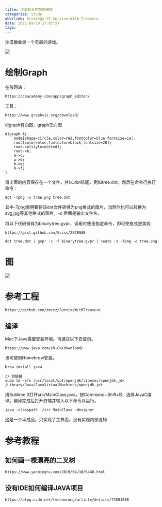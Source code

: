 ```yaml
---
title: 沙漠掘金的策略研究
categories: Study
abbrlink: Strategy-Of-Survive-With-Treasure
date: 2021-09-30 17:03:57
tags:
---
```


沙漠掘金是一个有趣的游戏。

<!-- more -->

![](https://tva1.sinaimg.cn/large/008i3skNgy1guyruhg9y8j60u00v410302.jpg)

# 绘制Graph

在线网站：

```
https://csacademy.com/app/graph_editor/
```

工具：

```
https://www.graphviz.org/download/
```

digraph有向图，graph无向图

```
digraph A{
    node[shape=circle,color=red,fontcolor=blue,fontsize=10];
    root[color=blue,fontcolor=black,fontsize=20];
    root->a[style=dotted];
    root->b;
    a->c;
    a->d;
    b->e;
    b->f;
}
```

将上面的内容保存在一个文件，并以.dot结尾，例如tree.dot。然后在命令行执行命令：

```
dot -Tpng -o tree.png tree.dot
```

其中-Tpng表明要将该dot文件转换为png格式的图片，当然你也可以转换为svg,jpg等其他格式的图片。-o 后面是输出文件名。

将以下代码保存为binarytree.gvpr，调用时使用指定命令，即可使格式更美观

```
https://gist.github.com/Sciss/2878988
```

```
dot tree.dot | gvpr -c -f binarytree.gvpr | neato -n -Tpng -o tree.png
```

# 图

![](https://tva1.sinaimg.cn/large/008i3skNgy1guytpr3bp9j60is0is40d02.jpg)

# 参考工程

```
https://github.com/imczz/SurviveWithTreasure
```

## 编译

Mac下Java需要安装环境。可通过以下安装包。

```
https://www.java.com/zh-CN/download/
```

也可使用Homebrew安装。

```
brew install java

// 软链接
sudo ln -sfn /usr/local/opt/openjdk/libexec/openjdk.jdk /Library/Java/JavaVirtualMachines/openjdk.jdk
```

用Sublime 3打开src/MainClass.java，按Command+Shift+B，选择JavaC编译。编译完成后打开终端并输入以下命令以运行。

```
java -classpath ./src MainClass -designer
```

这是一个半成品，只实现了主界面，没有实现内部逻辑

# 参考教程

## 如何画一棵漂亮的二叉树

```
https://www.yanbinghu.com/2019/04/10/9448.html
```

## 没有IDE如何编译JAVA项目

```
https://blog.csdn.net/lvshaorong/article/details/73881568
```